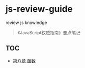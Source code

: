 # js-review-guide
review js knowledge
> 《JavaScript权威指南》要点笔记

## TOC
- [第八章 函数](chapter_8/README.md)